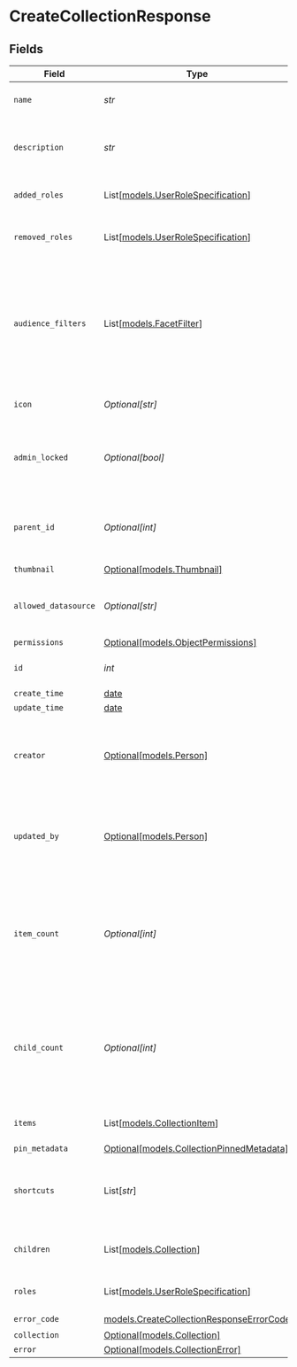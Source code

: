 # CreateCollectionResponse


## Fields

| Field                                                                                                                    | Type                                                                                                                     | Required                                                                                                                 | Description                                                                                                              | Example                                                                                                                  |
| ------------------------------------------------------------------------------------------------------------------------ | ------------------------------------------------------------------------------------------------------------------------ | ------------------------------------------------------------------------------------------------------------------------ | ------------------------------------------------------------------------------------------------------------------------ | ------------------------------------------------------------------------------------------------------------------------ |
| `name`                                                                                                                   | *str*                                                                                                                    | :heavy_check_mark:                                                                                                       | The unique name of the Collection.                                                                                       |                                                                                                                          |
| `description`                                                                                                            | *str*                                                                                                                    | :heavy_check_mark:                                                                                                       | A brief summary of the Collection's contents.                                                                            |                                                                                                                          |
| `added_roles`                                                                                                            | List[[models.UserRoleSpecification](../models/userrolespecification.md)]                                                 | :heavy_minus_sign:                                                                                                       | A list of added user roles for the Collection.                                                                           |                                                                                                                          |
| `removed_roles`                                                                                                          | List[[models.UserRoleSpecification](../models/userrolespecification.md)]                                                 | :heavy_minus_sign:                                                                                                       | A list of removed user roles for the Collection.                                                                         |                                                                                                                          |
| `audience_filters`                                                                                                       | List[[models.FacetFilter](../models/facetfilter.md)]                                                                     | :heavy_minus_sign:                                                                                                       | Filters which restrict who should see this Collection. Values are taken from the corresponding filters in people search. |                                                                                                                          |
| `icon`                                                                                                                   | *Optional[str]*                                                                                                          | :heavy_minus_sign:                                                                                                       | The emoji icon of this Collection.                                                                                       |                                                                                                                          |
| `admin_locked`                                                                                                           | *Optional[bool]*                                                                                                         | :heavy_minus_sign:                                                                                                       | Indicates whether edits are allowed for everyone or only admins.                                                         |                                                                                                                          |
| `parent_id`                                                                                                              | *Optional[int]*                                                                                                          | :heavy_minus_sign:                                                                                                       | The parent of this Collection, or 0 if it's a top-level Collection.                                                      |                                                                                                                          |
| `thumbnail`                                                                                                              | [Optional[models.Thumbnail]](../models/thumbnail.md)                                                                     | :heavy_minus_sign:                                                                                                       | N/A                                                                                                                      |                                                                                                                          |
| `allowed_datasource`                                                                                                     | *Optional[str]*                                                                                                          | :heavy_minus_sign:                                                                                                       | The datasource type this Collection can hold.                                                                            |                                                                                                                          |
| `permissions`                                                                                                            | [Optional[models.ObjectPermissions]](../models/objectpermissions.md)                                                     | :heavy_minus_sign:                                                                                                       | N/A                                                                                                                      |                                                                                                                          |
| `id`                                                                                                                     | *int*                                                                                                                    | :heavy_check_mark:                                                                                                       | The unique ID of the Collection.                                                                                         |                                                                                                                          |
| `create_time`                                                                                                            | [date](https://docs.python.org/3/library/datetime.html#date-objects)                                                     | :heavy_minus_sign:                                                                                                       | N/A                                                                                                                      |                                                                                                                          |
| `update_time`                                                                                                            | [date](https://docs.python.org/3/library/datetime.html#date-objects)                                                     | :heavy_minus_sign:                                                                                                       | N/A                                                                                                                      |                                                                                                                          |
| `creator`                                                                                                                | [Optional[models.Person]](../models/person.md)                                                                           | :heavy_minus_sign:                                                                                                       | N/A                                                                                                                      | {<br/>"name": "George Clooney",<br/>"obfuscatedId": "abc123"<br/>}                                                       |
| `updated_by`                                                                                                             | [Optional[models.Person]](../models/person.md)                                                                           | :heavy_minus_sign:                                                                                                       | N/A                                                                                                                      | {<br/>"name": "George Clooney",<br/>"obfuscatedId": "abc123"<br/>}                                                       |
| `item_count`                                                                                                             | *Optional[int]*                                                                                                          | :heavy_minus_sign:                                                                                                       | The number of items currently in the Collection. Separated from the actual items so we can grab the count without items. |                                                                                                                          |
| `child_count`                                                                                                            | *Optional[int]*                                                                                                          | :heavy_minus_sign:                                                                                                       | The number of children Collections. Separated from the actual children so we can grab the count without children.        |                                                                                                                          |
| `items`                                                                                                                  | List[[models.CollectionItem](../models/collectionitem.md)]                                                               | :heavy_minus_sign:                                                                                                       | The items in this Collection.                                                                                            |                                                                                                                          |
| `pin_metadata`                                                                                                           | [Optional[models.CollectionPinnedMetadata]](../models/collectionpinnedmetadata.md)                                       | :heavy_minus_sign:                                                                                                       | N/A                                                                                                                      |                                                                                                                          |
| `shortcuts`                                                                                                              | List[*str*]                                                                                                              | :heavy_minus_sign:                                                                                                       | The names of the shortcuts (Go Links) that point to this Collection.                                                     |                                                                                                                          |
| `children`                                                                                                               | List[[models.Collection](../models/collection.md)]                                                                       | :heavy_minus_sign:                                                                                                       | The children Collections of this Collection.                                                                             |                                                                                                                          |
| `roles`                                                                                                                  | List[[models.UserRoleSpecification](../models/userrolespecification.md)]                                                 | :heavy_minus_sign:                                                                                                       | A list of user roles for the Collection.                                                                                 |                                                                                                                          |
| `error_code`                                                                                                             | [models.CreateCollectionResponseErrorCode](../models/createcollectionresponseerrorcode.md)                               | :heavy_check_mark:                                                                                                       | N/A                                                                                                                      |                                                                                                                          |
| `collection`                                                                                                             | [Optional[models.Collection]](../models/collection.md)                                                                   | :heavy_minus_sign:                                                                                                       | N/A                                                                                                                      |                                                                                                                          |
| `error`                                                                                                                  | [Optional[models.CollectionError]](../models/collectionerror.md)                                                         | :heavy_minus_sign:                                                                                                       | N/A                                                                                                                      |                                                                                                                          |